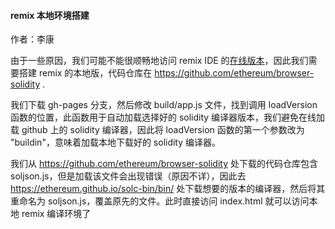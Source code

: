 #### remix 本地环境搭建

作者：李康

由于一些原因，我们可能不能很顺畅地访问 remix IDE 的[在线版本](https://remix.ethereum.org/)，因此我们需要搭建 remix 的本地版，代码仓库在 https://github.com/ethereum/browser-solidity .

我们下载 gh-pages 分支，然后修改 build/app.js 文件，找到调用 loadVersion 函数的位置，此函数用于自动加载选择好的 solidity 编译器版本，我们避免在线加载 github 上的 solidity 编译器，因此将 loadVersion 函数的第一个参数改为 "buildin"，意味着加载本地下载好的 solidity 编译器。

我们从 https://github.com/ethereum/browser-solidity 处下载的代码仓库包含 soljson.js，但是加载该文件会出现错误（原因不详），因此去 https://ethereum.github.io/solc-bin/bin/ 处下载想要的版本的编译器，然后将其重命名为 soljson.js，覆盖原先的文件。此时直接访问 index.html 就可以访问本地 remix 编译环境了
